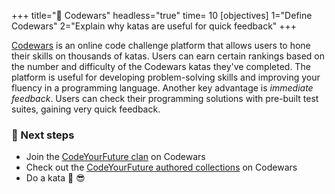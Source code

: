 +++
title="👾 Codewars"
headless="true"
time= 10
[objectives]
    1="Define Codewars"
    2="Explain why katas are useful for quick feedback"
+++

[Codewars](https://docs.codewars.com/) is an online code challenge platform that allows users to hone their skills on thousands of katas. Users can earn certain rankings based on the number and difficulty of the Codewars katas they've completed. The platform is useful for developing problem-solving skills and improving your fluency in a programming language. Another key advantage is _immediate feedback_. Users can check their programming solutions with pre-built test suites, gaining very quick feedback.

### 👣 Next steps

- Join the [CodeYourFuture clan](https://www.codewars.com/users/CodeYourFuture/) on Codewars
- Check out the [CodeYourFuture authored collections](https://www.codewars.com/users/CodeYourFuture/authored_collections) on Codewars
- Do a kata 🚀 😎
